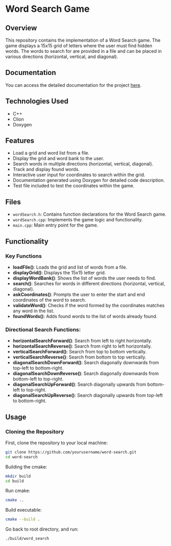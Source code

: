 # Word Search Game

## Overview
This repository contains the implementation of a Word Search game. The game displays a 15x15 grid of letters where the user must find hidden words. The words to search for are provided in a file and can be placed in various directions (horizontal, vertical, and diagonal).
## Documentation
You can access the detailed documentation for the project [here](https://nissubba2024.github.io/word_search/files.html).

## Technologies Used
- C++
- Clion
- Doxygen

## Features
- Load a grid and word list from a file.
- Display the grid and word bank to the user.
- Search words in multiple directions (horizontal, vertical, diagonal).
- Track and display found words.
- Interactive user input for coordinates to search within the grid.
- Documentation generated using Doxygen for detailed code description.
- Test file included to test the coordinates within the game.

## Files
- `wordSearch.h`: Contains function declarations for the Word Search game.
- `wordSearch.cpp`: Implements the game logic and functionality.
- `main.cpp`: Main entry point for the game.

## Functionality

### Key Functions
- **loadFile()**: Loads the grid and list of words from a file.
- **displayGrid()**: Displays the 15x15 letter grid.
- **displayWordBank()**: Shows the list of words the user needs to find.
- **search()**: Searches for words in different directions (horizontal, vertical, diagonal).
- **askCoordinates()**: Prompts the user to enter the start and end coordinates of the word to search.
- **validateWord()**: Checks if the word formed by the coordinates matches any word in the list.
- **foundWords()**: Adds found words to the list of words already found.

### Directional Search Functions:
- **horizontalSearchForward()**: Search from left to right horizontally.
- **horizontalSearchReverse()**: Search from right to left horizontally.
- **verticalSearchForward()**: Search from top to bottom vertically.
- **verticalSearchReverse()**: Search from bottom to top vertically.
- **diagonalSearchDownForward()**: Search diagonally downwards from top-left to bottom-right.
- **diagonalSearchDownReverse()**: Search diagonally downwards from bottom-left to top-right.
- **diagonalSearchUpForward()**: Search diagonally upwards from bottom-left to top-right.
- **diagonalSearchUpReverse()**: Search diagonally upwards from top-left to bottom-right.

## Usage

### Cloning the Repository
First, clone the repository to your local machine:

```bash
git clone https://github.com/yourusername/word-search.git
cd word-search
```
Building the cmake:
```bash
mkdir build
cd build
```
Run cmake:
```bash
cmake ..
```
Build executable:
```bash
cmake --build .
```
Go back to root directory, and run:
```bash
./build/word_search
```
